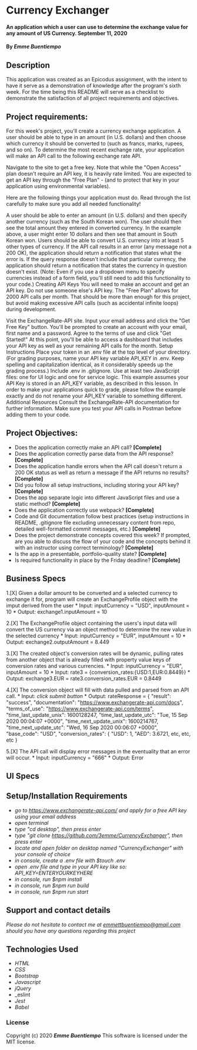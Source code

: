 # __Currency Exchanger__

#### __An application which a user can use to determine the exchange value for any amount of US Currency. September 11, 2020__

#### By _**Emme Buentiempo**_

## Description

This application was created as an Epicodus assignment, with the intent to have it serve as a demonstration of knowledge after the program's sixth week. For the time being this README will serve as a checklist to demonstrate the satisfaction of all project requirements and objectives. 

## Project requirements:

For this week's project, you'll create a currency exchange application. A user should be able to type in an amount (in U.S. dollars) and then choose which currency it should be converted to (such as francs, marks, rupees, and so on). To determine the most recent exchange rate, your application will make an API call to the following exchange rate API.

Navigate to the site to get a free key. Note that while the "Open Access" plan doesn't require an API key, it is heavily rate limited. You are expected to get an API key through the "Free Plan" - (and to protect that key in your application using environmental variables).

Here are the following things your application must do. Read through the list carefully to make sure you add all needed functionality!

A user should be able to enter an amount (in U.S. dollars) and then specify another currency (such as the South Korean won). The user should then see the total amount they entered in converted currency. In the example above, a user might enter 10 dollars and then see that amount in South Korean won.
Users should be able to convert U.S. currency into at least 5 other types of currency.
If the API call results in an error (any message not a 200 OK), the application should return a notification that states what the error is.
If the query response doesn't include that particular currency, the application should return a notification that states the currency in question doesn't exist. (Note: Even if you use a dropdown menu to specify currencies instead of a form field, you'll still need to add this functionality to your code.)
Creating API Keys
You will need to make an account and get an API key. Do not use someone else's API key. The "Free Plan" allows for 2000 API calls per month. That should be more than enough for this project, but avoid making excessive API calls (such as accidental infinite loops) during development.

Visit the ExchangeRate-API site. Input your email address and click the "Get Free Key" button.
You'll be prompted to create an account with your email, first name and a password. Agree to the terms of use and click "Get Started!"
At this point, you'll be able to access a dashboard that includes your API key as well as your remaining API calls for the month.
Setup Instructions
Place your token in an .env file at the top level of your directory. (For grading purposes, name your API key variable API_KEY in .env. Keep spelling and capitalization identical, as it considerably speeds up the grading process.)
Include .env in .gitignore.
Use at least two JavaScript files: one for UI logic and one for service logic.
This example assumes your API Key is stored in an API_KEY variable, as described in this lesson. In order to make your applications quick to grade, please follow the example exactly and do not rename your API_KEY variable to something different.
Additional Resources
Consult the ExchangeRate-API documentation for further information. Make sure you test your API calls in Postman before adding them to your code.

## Project Objectives:

  * Does the application correctly make an API call? **[Complete]**
  * Does the application correctly parse data from the API response? **[Complete]**
  * Does the application handle errors when the API call doesn't return a 200 OK status as well as return a message if the API returns no results? **[Complete]**
  * Did you follow all setup instructions, including storing your API key? **[Complete]**
  * Does the app separate logic into different JavaScript files and use a static method? **[Complete]**
  * Does the application correctly use webpack? **[Complete]**
  * Code and Git documentation follow best practices (setup instructions in README, .gitignore file excluding unnecessary content from repo, detailed well-formatted commit messages, etc.) **[Complete]**
  * Does the project demonstrate concepts covered this week? If prompted, are you able to discuss the flow of your code and the concepts behind it with an instructor using correct terminology? **[Complete]**
  * Is the app in a presentable, portfolio-quality state? **[Complete]**
  * Is required functionality in place by the Friday deadline? **[Complete]**

## Business Specs

  1.[X] Given a dollar amount to be converted and a selected currency to exchange it for, program will create an ExchangeProfile object with the imput derived from the user
    * Input: inputCurrency = "USD", inputAmount = 10
    * Output: exchange1.inputAmount = 10

  2.[X] The ExchangeProfile object containing the users's input data will convert the US currency via an object method to determine the new value in the selected currency 
    * Input: inputCurrency = "EUR", inputAmount = 10
    * Output: exchange2.outputAmount = 8.449

  3.[X] The created object's conversion rates will be dynamic, pulling rates from another object that is already filled with property value keys of conversion rates and various currencies. 
    * Input: inputCurrency = "EUR", inputAmount = 10
    * Input: rate3 = {conversion_rates:{USD:1,EUR:0.8449}}
    * Output: exchange3.EUR = rate3.conversion_rates.EUR = 0.8449

  4.[X] The conversion object will fill with data pulled and parsed from an API call.
    * Input: *click submit button*
    * Output: rateResponse = {
      "result": "success",
    "documentation": "https://www.exchangerate-api.com/docs",
    "terms_of_use": "https://www.exchangerate-api.com/terms",
    "time_last_update_unix": 1600128247,
    "time_last_update_utc": "Tue, 15 Sep 2020 00:04:07 +0000",
    "time_next_update_unix": 1600214767,
    "time_next_update_utc": "Wed, 16 Sep 2020 00:06:07 +0000",
    "base_code": "USD",
    "conversion_rates": {
        "USD": 1,
        "AED": 3.6721,
        etc, etc, etc
    }

  5.[X] The API call will display error messages in the eventuality that an error will occur.
    * Input: inputCurrency = "666"
    * Output: Error

## UI Specs

## Setup/Installation Requirements

* _go to https://www.exchangerate-api.com/ and apply for a free API key using your email address_
* _open terminal_
* _type "cd desktop", then press enter_
* _type "git clone https://github.com/3emme/CurrencyExchanger", then press enter_
* _locate and open folder on desktop named "CurrencyExchanger" with your console of choice_
* _in console, create a .env file with $touch .env_
* _open .env file and type in your API key like so: API_KEY=ENTERYOURKEYHERE_
* _in console, run $npm install_
* _in console, run $npm run build_
* _in console, run $npm run start_


## Support and contact details

_Please do not hesitate to contact me at emmettbuentiempo@gmail.com should you have any questions regarding this project_

## Technologies Used

* _HTML_
* _CSS_
* _Bootstrap_
* _Javascript_
* _jQuery_
* _eslint
* _Jest_
* _Babel_


### License

Copyright (c) 2020 **_Emme Buentiempo_**
This software is licensed under the MIT license.
